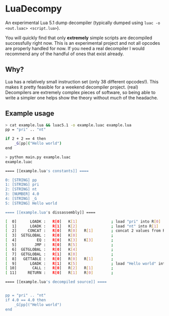 # LuaDecompy

An experimental Lua 5.1 dump decompiler (typically dumped using `luac -o <out.luac> <script.lua>`).

You will quickly find that only **extremely** simple scripts are decompiled successfully right now. This is an experimental project and not all opcodes are properly handled for now. If you need a real decompiler I would recommend any of the handful of ones that exist already.

## Why?

Lua has a relatively small instruction set (only 38 different opcodes!). This makes it pretty feasible for a weekend decompiler project. (real) Decompilers are extremely complex pieces of software, so being able to write a simpler one helps show the theory without *much* of the headache.

## Example usage

```sh
> cat example.lua && luac5.1 -o example.luac example.lua
pp = "pri" .. "nt"

if 2 + 2 == 4 then
    _G[pp]("Hello world")
end

> python main.py example.luac
example.luac

==== [[example.lua's constants]] ====

0: [STRING] pp
1: [STRING] pri
2: [STRING] nt
3: [NUMBER] 4.0
4: [STRING] _G
5: [STRING] Hello world

==== [[example.lua's dissassembly]] ====

[  0]      LOADK :   R[0]   K[1]               ; load "pri" into R[0]
[  1]      LOADK :   R[1]   K[2]               ; load "nt" into R[1]
[  2]     CONCAT :   R[0]   R[0]   R[1]        ; concat 2 values from R[0] to R[1], store into R[0]
[  3]  SETGLOBAL :   R[0]   K[0]               ; 
[  4]         EQ :   R[0]   K[3]   K[3]        ; 
[  5]        JMP :   R[0]   R[5]               ; 
[  6]  GETGLOBAL :   R[0]   K[4]               ; 
[  7]  GETGLOBAL :   R[1]   K[0]               ; 
[  8]   GETTABLE :   R[0]   R[0]   R[1]        ; 
[  9]      LOADK :   R[1]   K[5]               ; load "Hello world" into R[1]
[ 10]       CALL :   R[0]   R[2]   R[1]        ; 
[ 11]     RETURN :   R[0]   R[1]   R[0]        ; 

==== [[example.lua's decompiled source]] ====


pp = "pri" .. "nt"
if 4.0 == 4.0 then 
    _G[pp]("Hello world")
end
```